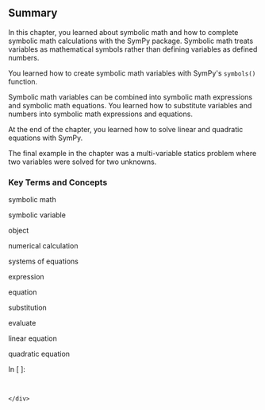 
## Summary


In this chapter, you learned about symbolic math and how to complete symbolic math calculations with the SymPy package. Symbolic math treats variables as mathematical symbols rather than defining variables as defined numbers. 

You learned how to create symbolic math variables with SymPy's ```symbols()``` function.

Symbolic math variables can be combined into symbolic math expressions and symbolic math equations. You learned how to substitute variables and numbers into symbolic math expressions and equations. 

At the end of the chapter, you learned how to solve linear and quadratic equations with SymPy. 

The final example in the chapter was a multi-variable statics problem where two variables were solved for two unknowns. 
### Key Terms and Concepts
symbolic math

symbolic variable

object

numerical calculation

systems of equations

expression

equation

substitution

evaluate

linear equation

quadratic equation
<div class="cell border-box-sizing code_cell rendered">
<div class="input">
<div class="prompt input_prompt">In&nbsp;[&nbsp;]:</div>
<div class="inner_cell">
    <div class="input_area">
<div class=" highlight hl-ipython3"><pre><span></span> 
</pre></div>

    </div>
</div>
</div>

</div>
 

